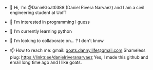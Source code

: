 - 👋 Hi, I’m @DanielGoat0388 (Daniel Rivera Narvaez) and I am a civil engineering student at UofT

- 👀 I’m interested in programming I guess
- 🌱 I’m currently learning python 
- 💞️ I’m looking to collaborate on... ? I don't know
- 📫 How to reach me:
      gmail: goats.danny.life@gmail.com
  Shameless plug: https://linktr.ee/danielriveranarvaez
  Yes, I made this github and email long time ago and I like goats.

<!---
DanielGoat0388/DanielGoat0388 is a ✨ special ✨ repository because its `README.md` (this file) appears on your GitHub profile.
You can click the Preview link to take a look at your changes.
--->
